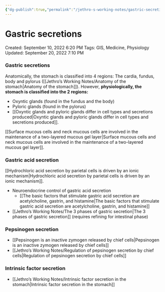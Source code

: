 ```yaml
---
{"dg-publish":true,"permalink":"/jethro-s-working-notes/gastric-secretions/","dgPassFrontmatter":true}
---
```



# Gastric secretions

Created: September 10, 2022 6:20 PM
Tags: GIS, Medicine, Physiology
Updated: September 20, 2022 7:10 PM

### Gastric secretions

Anatomically, the stomach is classified into 4 regions: The cardia, fundus, body and pylorus ([[Jethro’s Working Notes/Anatomy of the stomach\|Anatomy of the stomach]]). However, **physiologically, the stomach is classified into the 2 regions:**

- Oxyntic glands (found in the fundus and the body)
- Pyloric glands (found in the pylorus)
- [[Oxyntic glands and pyloric glands differ in cell types and secretions produced\|Oxyntic glands and pyloric glands differ in cell types and secretions produced]].

[[Surface mucous cells and neck mucous cells are involved in the maintenance of a two-layered mucous gel layer\|Surface mucous cells and neck mucous cells are involved in the maintenance of a two-layered mucous gel layer]].

### Gastric acid secretion

[[Hydrochloric acid secretion by parietal cells is driven by an ionic mechanism\|Hydrochloric acid secretion by parietal cells is driven by an ionic mechanism]].

- Neuroendocrine control of gastric acid secretion
    - [[The basic factors that stimulate gastric acid secretion are acetylcholine, gastrin, and histamine\|The basic factors that stimulate gastric acid secretion are acetylcholine, gastrin, and histamine]]
- [[Jethro’s Working Notes/The 3 phases of gastric secretion\|The 3 phases of gastric secretion]] (requires refining for intestinal phase)

### Pepsinogen secretion

- [[Pepsinogen is an inactive zymogen released by chief cells\|Pepsinogen is an inactive zymogen released by chief cells]]
- [[Jethro’s Working Notes/Regulation of pepsinogen secretion by chief cells\|Regulation of pepsinogen secretion by chief cells]]

### Intrinsic factor secretion

- [[Jethro’s Working Notes/Intrinsic factor secretion in the stomach\|Intrinsic factor secretion in the stomach]]